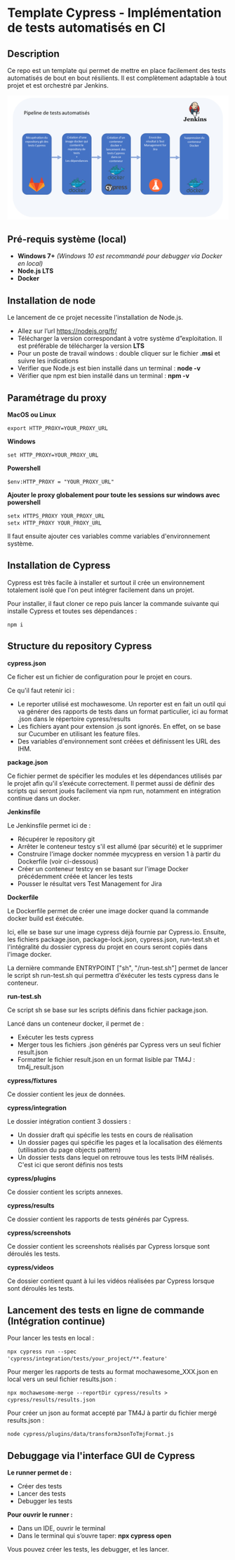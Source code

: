 Template Cypress - Implémentation de tests automatisés en CI
==
Description
-
<p>Ce repo est un template qui permet de mettre en place facilement des tests automatisés de bout en bout résilients. Il est complètement adaptable à tout projet et est orchestré par Jenkins.</p>

![Schéma de tests](diagram.png?raw=true "Title")

Pré-requis système (local)
-

* **Windows 7+** 
*(Windows 10 est recommandé pour debugger via Docker en local)*
* **Node.js LTS** 
* **Docker** 

Installation de node
-
Le lancement de ce projet necessite l'installation de Node.js.
* Allez sur l’url https://nodejs.org/fr/ 
* Télécharger la version correspondant à votre système d”exploitation. Il est préférable de télécharger la version **LTS**
* Pour un poste de travail windows : double cliquer sur le fichier **.msi** et suivre les indications
* Verifier que Node.js est bien installé dans un terminal : **node -v**
* Vérifier que npm est bien installé dans un terminal : **npm -v**

Paramétrage du proxy 
-

**MacOS ou Linux**

    export HTTP_PROXY=YOUR_PROXY_URL

**Windows**

    set HTTP_PROXY=YOUR_PROXY_URL
 
**Powershell**

    $env:HTTP_PROXY = "YOUR_PROXY_URL"

**Ajouter le proxy globalement pour toute les sessions sur windows avec powershell**

    setx HTTPS_PROXY YOUR_PROXY_URL
    setx HTTP_PROXY YOUR_PROXY_URL

Il faut ensuite ajouter ces variables comme variables d'environnement système.

Installation de Cypress
-
Cypress est très facile à installer et surtout il crée un environnement totalement isolé que l'on peut intégrer facilement dans un projet.

Pour installer, il faut cloner ce repo puis lancer la commande suivante qui installe Cypress et toutes ses dépendances :
    
    npm i

Structure du repository Cypress
-

**cypress.json**

Ce ficher est un fichier de configuration pour le projet en cours.

Ce qu'il faut retenir ici :
* Le reporter utilisé est mochawesome. Un reporter est en fait un outil qui va générer des rapports de tests dans un format particulier, ici au format .json dans le répertoire cypress/results
* Les fichiers ayant pour extension .js sont ignorés. En effet, on se base sur Cucumber en utilisant les feature files.
* Des variables d'environnement sont créées et définissent les URL des IHM.

**package.json**

Ce fichier permet de spécifier les modules et les dépendances utilisés par le projet afin qu'il s’exécute correctement.
Il permet aussi de définir des scripts qui seront joués facilement via npm run, notamment en intégration continue dans un docker.

**Jenkinsfile**

Le Jenkinsfile permet ici de :

* Récupérer le repository git
* Arrêter le conteneur testcy s'il est allumé (par sécurité) et le supprimer
* Construire l'image docker nommée mycypress en version 1 à partir du Dockerfile (voir ci-dessous)
* Créer un conteneur testcy en se basant sur l'image Docker précédemment créée et lancer les tests
* Pousser le résultat vers Test Management for Jira

**Dockerfile**

Le Dockerfile permet de créer une image docker quand la commande docker build est éxécutée.

Ici, elle se base sur une image cypress déjà fournie par Cypress.io. Ensuite, les fichiers package.json, package-lock.json, cypress.json, run-test.sh et l'intégralité du dossier cypress du projet en cours seront copiés dans l'image docker.

La dernière commande ENTRYPOINT ["sh", "/run-test.sh"] permet de lancer le script sh run-test.sh qui permettra d'éxécuter les tests cypress dans le conteneur.

**run-test.sh**

Ce script sh se base sur les scripts définis dans fichier package.json. 

Lancé dans un conteneur docker, il permet de :
* Exécuter les tests cypress
* Merger tous les fichiers .json générés par Cypress vers un seul fichier result.json
* Formatter le fichier result.json en un format lisible par TM4J : tm4j_result.json

**cypress/fixtures**

Ce dossier contient les jeux de données.

**cypress/integration**

Le dossier intégration contient 3 dossiers :
* Un dossier draft qui spécifie les tests en cours de réalisation
* Un dossier pages qui spécifie les pages et la localisation des éléments (utilisation du page objects pattern)
* Un dossier tests dans lequel on retrouve tous les tests IHM réalisés. C'est ici que seront définis nos tests

**cypress/plugins**

Ce dossier contient les scripts annexes.

**cypress/results**

Ce dossier contient les rapports de tests générés par Cypress.

**cypress/screenshots**

Ce dossier contient les screenshots réalisés par Cypress lorsque sont déroulés les tests.

**cypress/videos**

Ce dossier contient quant à lui les vidéos réalisées par Cypress lorsque sont déroulés les tests.

Lancement des tests en ligne de commande (Intégration continue)
-

Pour lancer les tests en local :

    npx cypress run --spec 'cypress/integration/tests/your_project/**.feature'

Pour merger les rapports de tests au format mochawesome_XXX.json en local vers un seul fichier results.json :

    npx mochawesome-merge --reportDir cypress/results > cypress/results/results.json

Pour créer un json au format accepté par TM4J à partir du fichier mergé results.json :

    node cypress/plugins/data/transformJsonToTmjFormat.js

Debuggage via l'interface GUI de Cypress
-
**Le runner permet de :**
* Créer des tests
* Lancer des tests
* Debugger les tests

**Pour ouvrir le runner :**
* Dans un IDE, ouvrir le terminal
* Dans le terminal qui s’ouvre taper: **npx cypress open**

Vous pouvez créer les tests,  les debugger, et les lancer.
